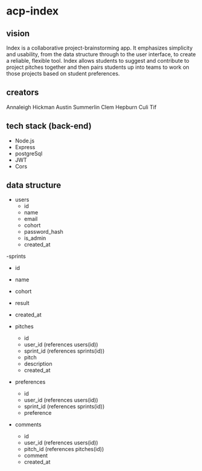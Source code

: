 # acp-index

## vision
Index is a collaborative project-brainstorming app. It emphasizes simplicity and usability, from the data structure through to the user interface, to create a reliable, flexible tool. Index allows students to suggest and contribute to project pitches together and then pairs students up into teams to work on those projects based on student preferences.

## creators
Annaleigh Hickman
Austin Summerlin
Clem Hepburn
Culi Tif

## tech stack (back-end)
- Node.js
- Express
- postgreSql
- JWT
- Cors

## data structure
- users
  - id
  - name
  - email
  - cohort
  - password_hash
  - is_admin
  - created_at
 
-sprints
  - id
  - name
  - cohort
  - result
  - created_at

- pitches
  - id
  - user_id (references users(id))
  - sprint_id (references sprints(id))
  - pitch
  - description
  - created_at

- preferences
  - id
  - user_id (references users(id))
  - sprint_id (references sprints(id))
  - preference

- comments
  - id
  - user_id (references users(id))
  - pitch_id (references pitches(id))
  - comment
  - created_at

